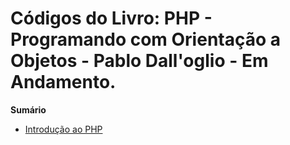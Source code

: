 # Códigos do Livro: PHP - Programando com Orientação a Objetos - Pablo Dall'oglio - Em Andamento.

**Sumário**

* [Introdução ao PHP](https://github.com/MatheusGomesWeb/php-programando-com-orientacao-a-objetos/tree/master/introducao-ao-php/)  
